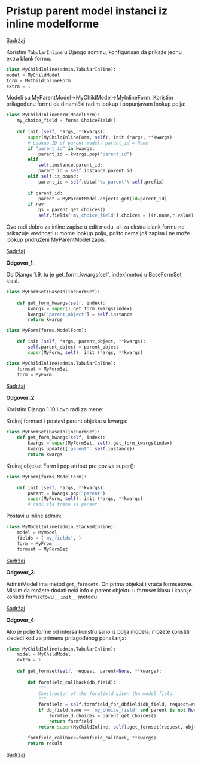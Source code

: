 
# Pristup parent model instanci iz inline modelforme

[Sadržaj](00_sadrzaj.md)

Koristim `TabularInline` u Django adminu, konfigurisan da prikaže jednu extra blank formu.

```py
class MyChildInline(admin.TabularInline):
model = MyChildModel
form = MyChildInlineForm
extra = 1
```

Modeli su MyParentModel->MyChildModel->MyInlineForm. Koristim prilagođenu formu da dinamički radim lookup i popunjavam lookup polja:

```py
class MyChildInlineForm(ModelForm):
    my_choice_field = forms.ChoiceField()
    
    def init (self, *args, **kwargs):
        super(MyChildInlineForm, self). init (*args, **kwargs)
        # Lookup ID of parent model. parent_id = None
        if "parent_id" in kwargs:
            parent_id = kwargs.pop("parent_id")
        elif
            self.instance.parent_id:
            parent_id = self.instance.parent_id
        elif self.is_bound:
            parent_id = self.data['%s-parent'% self.prefix]
        
        if parent_id:
            parent = MyParentModel.objects.get(id=parent_id)
        if rev:
            qs = parent.get_choices()
            self.fields['my_choice_field'].choices = [(r.name,r.value) for r in qs]
```

Ovo radi dobro za inline zapise u edit modu, ali za ekstra blank formu ne prikazuje vrednosti u mome lookup polju, pošto nema još zapisa i ne može lookup pridruženi MyParentModel zapis.

[Sadržaj](00_sadrzaj.md)

**Odgovor_1**:

Od Django 1.9, tu je get_form_kwargs(self, index)metod u BaseFormSet klasi.

```py
class MyFormSet(BaseInlineFormSet):
    
    def get_form_kwargs(self, index):
        kwargs = super().get_form_kwargs(index)
        kwargs['parent_object'] = self.instance
        return kwargs

class MyForm(forms.ModelForm):

    def init (self, *args, parent_object, **kwargs):
        self.parent_object = parent_object
        super(MyForm, self). init (*args, **kwargs)

class MyChildInline(admin.TabularInline):
    formset = MyFormSet
    form = MyForm
```

[Sadržaj](00_sadrzaj.md)

**Odgovor_2**:

Koristim Django 1.10 i ovo radi za mene:

Kreiraj formset i postavi parent objekat u kwargs:

```py
class MyFormSet(BaseInlineFormSet):
    def get_form_kwargs(self, index):
        kwargs = super(MyFormSet, self).get_form_kwargs(index)
        kwargs.update({'parent': self.instance})
        return kwargs
```

Kreiraj objekat Form i pop atribut pre poziva super():

```py
class MyForm(forms.ModelForm):

    def init (self, *args, **kwargs):
        parent = kwargs.pop('parent')
        super(MyForm, self). init (*args, **kwargs)
        # radi šta treba sa parent
```

Postavi u inline admin:

```py
class MyModelInline(admin.StackedInline):
    model = MyModel
    fields = ('my_fields', )
    form = MyFrom
    formset = MyFormSet
```

[Sadržaj](00_sadrzaj.md)

**Odgovor_3**:

AdminModel ima metod `get_formsets`. On prima objekat i vraća formsetove. Mislim da možete dodati neki info o parent objektu u formset klasu i kasnije koristiti formsetovu `__init__` metodu.

[Sadržaj](00_sadrzaj.md)

**Odgovor_4**:

Ako je polje forme od intersa konstruisano iz polja modela, možete koristiti sledeći kod za primenu prilagođenog ponašanja:

```py
class MyChildInline(admin.TabularInline):
    model = MyChildModel
    extra = 1
    
    def get_formset(self, request, parent=None, **kwargs):
    
        def formfield_callback(db_field):
            """
            Constructor of the formfield given the model field.
            """
            formfield = self.formfield_for_dbfield(db_field, request=request)
            if db_field.name == 'my_choice_field' and parent is not None:
                formfield.choices = parent.get_choices()
                return formfield
            return super(MyChildInline, self).get_formset(request, obj=obj,

        formfield_callback=formfield_callback, **kwargs)
        return result
```

[Sadržaj](00_sadrzaj.md)
